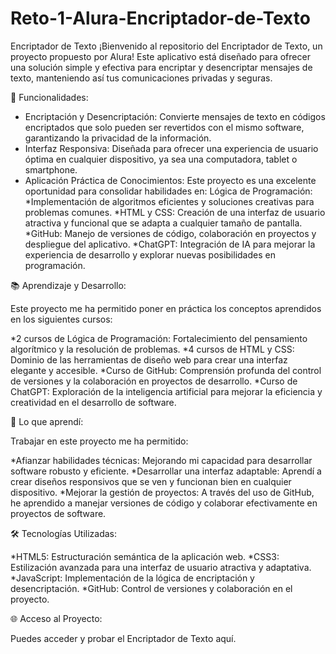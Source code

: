 # Reto-1-Alura-Encriptador-de-Texto

Encriptador de Texto
¡Bienvenido al repositorio del Encriptador de Texto, un proyecto propuesto por Alura! Este aplicativo está diseñado para ofrecer una solución simple y efectiva para encriptar y desencriptar mensajes de texto, manteniendo así tus comunicaciones privadas y seguras.

🚀 Funcionalidades:

* Encriptación y Desencriptación: Convierte mensajes de texto en códigos encriptados que solo pueden ser revertidos con el mismo software, garantizando la privacidad de la información.
* Interfaz Responsiva: Diseñada para ofrecer una experiencia de usuario óptima en cualquier dispositivo, ya sea una computadora, tablet o smartphone.
* Aplicación Práctica de Conocimientos: Este proyecto es una excelente oportunidad para consolidar habilidades en:
Lógica de Programación:
    *Implementación de algoritmos eficientes y soluciones creativas para problemas comunes.
    *HTML y CSS: Creación de una interfaz de usuario atractiva y funcional que se adapta a cualquier tamaño de pantalla.
    *GitHub: Manejo de versiones de código, colaboración en proyectos y despliegue del aplicativo.
    *ChatGPT: Integración de IA para mejorar la experiencia de desarrollo y explorar nuevas posibilidades en programación.

📚 Aprendizaje y Desarrollo:

Este proyecto me ha permitido poner en práctica los conceptos aprendidos en los siguientes cursos:

*2 cursos de Lógica de Programación: Fortalecimiento del pensamiento algorítmico y la resolución de problemas.
*4 cursos de HTML y CSS: Dominio de las herramientas de diseño web para crear una interfaz elegante y accesible.
*Curso de GitHub: Comprensión profunda del control de versiones y la colaboración en proyectos de desarrollo. 
*Curso de ChatGPT: Exploración de la inteligencia artificial para mejorar la eficiencia y creatividad en el desarrollo de software.

🌟 Lo que aprendí:

Trabajar en este proyecto me ha permitido:

*Afianzar habilidades técnicas: Mejorando mi capacidad para desarrollar software robusto y eficiente.
*Desarrollar una interfaz adaptable: Aprendí a crear diseños responsivos que se ven y funcionan bien en cualquier dispositivo.
*Mejorar la gestión de proyectos: A través del uso de GitHub, he aprendido a manejar versiones de código y colaborar efectivamente en 
 proyectos de software.

🛠️ Tecnologías Utilizadas:

*HTML5: Estructuración semántica de la aplicación web.
*CSS3: Estilización avanzada para una interfaz de usuario atractiva y adaptativa.
*JavaScript: Implementación de la lógica de encriptación y desencriptación.
*GitHub: Control de versiones y colaboración en el proyecto.

🌐 Acceso al Proyecto:

Puedes acceder y probar el Encriptador de Texto aquí.
